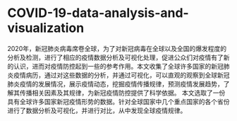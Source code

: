 # COVID-19-data-analysis-and-visualization
2020年，新冠肺炎病毒席卷全球，为了对新冠病毒在全球以及全国的爆发程度的分析及检测，进行了相应的疫情数据分析及可视化处理，促进公众们对疫情有了新的认识，进而对疫情防控起到一些的参考作用。本文收集了全球许多国家的新冠肺炎疫情病历，通过对这些数据的分析，并通过可视化，可以直观的观察到全球新冠肺炎疫情的发展情况，展示疫情动态，挖掘疫情传播规律，预测疫情发展趋势，了解其传播相关因素及其规律，为新冠疫情防控提供了科学依据。
本文选取了一份具有全球许多国家新冠疫情形势的数据。针对全球国家中几个重点国家的各个省份进行了数据分析及可视化，并进行对比，从中发现全球疫情规律。
